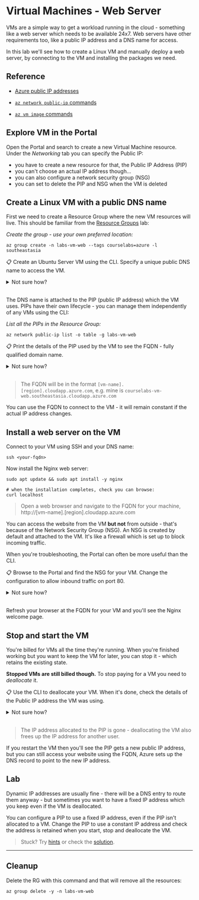 # Virtual Machines - Web Server

VMs are a simple way to get a workload running in the cloud - something like a web server which needs to be available 24x7. Web servers have other requirements too, like a public IP address and a DNS name for access.

In this lab we'll see how to create a Linux VM and manually deploy a web server, by connecting to the VM and installing the packages we need.

## Reference

- [Azure public IP addresses](https://learn.microsoft.com/en-us/azure/virtual-network/ip-services/public-ip-addresses)

- [`az network public-ip` commands](https://learn.microsoft.com/en-us/cli/azure/network/public-ip?view=azure-cli-latest)

- [`az vm image` commands](https://docs.microsoft.com/en-us/cli/azure/vm/image?view=azure-cli-latest)


## Explore VM in the Portal

Open the Portal and search to create a new Virtual Machine resource. Under the _Networking_ tab you can specify the Public IP:

- you have to create a new resource for that, the Public IP Address (PIP)
- you can't choose an actual IP address though...
- you can also configure a network security group (NSG)
- you can set to delete the PIP and NSG when the VM is deleted

## Create a Linux VM with a public DNS name

First we need to create a Resource Group where the new VM resources will live. This should be familiar from the [Resource Groups](/labs/resourcegroups/README.md) lab:

_Create the group - use your own preferred location:_

```
az group create -n labs-vm-web --tags courselabs=azure -l southeastasia
```

📋 Create an Ubuntu Server VM using the CLI. Specify a unique public DNS name to access the VM.  

<details>
  <summary>Not sure how?</summary>

Check in the help text:

```
az vm create --help
```

There's a parameter called `public-ip-address-dns-name` which you can use to set the DNS name:


```
# remember to use a size which is available to you:
az vm create -l southeastasia -g labs-vm-web -n vm01 --image UbuntuLTS --size Standard_A1_v2 --public-ip-address-dns-name <your-dns-name>
```

</details><br/>

The DNS name is attached to the PIP (public IP address) which the VM uses. PIPs have their own lifecycle - you can manage them independently of any VMs using the CLI:

_List all the PIPs in the Resource Group:_

```
az network public-ip list -o table -g labs-vm-web
```

📋 Print the details of the PIP used by the VM to see the FQDN - fully qualified domain name.  

<details>
  <summary>Not sure how?</summary>

```
az network public-ip show -g labs-vm-web -n <your-pip-name>
```

</details><br/>

> The FQDN will be in the format `[vm-name].[region].cloudapp.azure.com`, e.g. mine is `courselabs-vm-web.southeastasia.cloudapp.azure.com`

You can use the FQDN to connect to the VM - it will remain constant if the actual IP address changes.

## Install a web server on the VM

Connect to your VM using SSH and your DNS name:

```
ssh <your-fqdn>
```

Now install the Nginx web server:

```
sudo apt update && sudo apt install -y nginx

# when the installation completes, check you can browse:
curl localhost
```

> Open a web browser and navigate to the FQDN for your machine, http://[vm-name].[region].cloudapp.azure.com

You can access the website from the VM **but not** from outside - that's because of the Network Security Group (NSG). An NSG is created by default and attached to the VM. It's like a firewall which is set up to block incoming traffic.

When you're troubleshooting, the Portal can often be more useful than the CLI.

📋 Browse to the Portal and find the NSG for your VM. Change the configuration to allow inbound traffic on port 80.

<details>
  <summary>Not sure how?</summary>

Find your Resource Group in the portal and open the NSG - it will be called `[vm-name]NSG`:

- on the _Overview_ page you'll see the inbound rules
- port 22 is allowed (for SSH connections) and some 65000+ ports
- all other ports are blocked 
- open the _Inbound Security Rules_ page
- add a new rule to allow HTTP traffic from any source

</details><br/>

Refresh your browser at the FQDN for your VM and you'll see the Nginx welcome page.

## Stop and start the VM

You're billed for VMs all the time they're running. When you're finished working but you want to keep the VM for later, you can stop it - which retains the existing state.

**Stopped VMs are still billed though.** To stop paying for a VM you need to _deallocate_ it.

📋 Use the CLI to deallocate your VM. When it's done, check the details of the Public IP address the VM was using.

<details>
  <summary>Not sure how?</summary>

You can print all the available commands for a VM, then drill into the details for `stop`:

```
az vm --help

az vm deallocate --help
```

Run this to stop and deallocate the VM:

```
az vm deallocate -g labs-vm-web -n vm01
```

Then check your PIP:

```
az network public-ip show -g labs-vm-web -n vm01PublicIP
```

</details><br/>

> The IP address allocated to the PIP is gone - deallocating the VM also frees up the IP address for another user. 

If you restart the VM then you'll see the PIP gets a new public IP address, but you can still access your website using the FQDN, Azure sets up the DNS record to point to the new IP address.

## Lab

Dynamic IP addresses are usually fine - there will be a DNS entry to route them anyway - but sometimes you want to have a fixed IP address which you keep even if the VM is deallocated.

You can configure a PIP to use a fixed IP address, even if the PIP isn't allocated to a VM. Change the PIP to use a constant IP address and check the address is retained when you start, stop and deallocate the VM.

> Stuck? Try [hints](hints.md) or check the [solution](solution.md).

___

## Cleanup

Delete the RG with this command and that will remove all the resources:

```
az group delete -y -n labs-vm-web
```